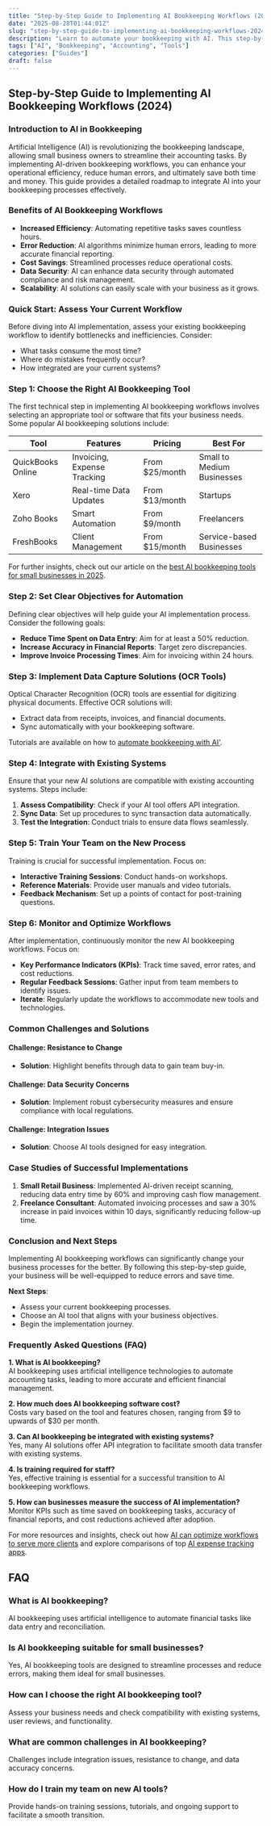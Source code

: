 ```yaml
---
title: "Step-by-Step Guide to Implementing AI Bookkeeping Workflows (2024)"
date: "2025-08-28T01:44:01Z"
slug: "step-by-step-guide-to-implementing-ai-bookkeeping-workflows-2024"
description: "Learn to automate your bookkeeping with AI. This step-by-step guide simplifies implementation for small business owners in 2024."
tags: ["AI", "Bookkeeping", "Accounting", "Tools"]
categories: ["Guides"]
draft: false
---
```


## Step-by-Step Guide to Implementing AI Bookkeeping Workflows (2024)

### Introduction to AI in Bookkeeping

Artificial Intelligence (AI) is revolutionizing the bookkeeping landscape, allowing small business owners to streamline their accounting tasks. By implementing AI-driven bookkeeping workflows, you can enhance your operational efficiency, reduce human errors, and ultimately save both time and money. This guide provides a detailed roadmap to integrate AI into your bookkeeping processes effectively.

### Benefits of AI Bookkeeping Workflows

- **Increased Efficiency**: Automating repetitive tasks saves countless hours.
- **Error Reduction**: AI algorithms minimize human errors, leading to more accurate financial reporting.
- **Cost Savings**: Streamlined processes reduce operational costs.
- **Data Security**: AI can enhance data security through automated compliance and risk management.
- **Scalability**: AI solutions can easily scale with your business as it grows.

### Quick Start: Assess Your Current Workflow

Before diving into AI implementation, assess your existing bookkeeping workflow to identify bottlenecks and inefficiencies. Consider:

- What tasks consume the most time?
- Where do mistakes frequently occur?
- How integrated are your current systems?

### Step 1: Choose the Right AI Bookkeeping Tool

The first technical step in implementing AI bookkeeping workflows involves selecting an appropriate tool or software that fits your business needs. Some popular AI bookkeeping solutions include:

| **Tool**              | **Features**                  | **Pricing**        | **Best For**                  |
|-----------------------|-------------------------------|--------------------|-------------------------------|
| QuickBooks Online      | Invoicing, Expense Tracking   | From $25/month      | Small to Medium Businesses    |
| Xero                   | Real-time Data Updates        | From $13/month      | Startups                       |
| Zoho Books             | Smart Automation              | From $9/month       | Freelancers                    |
| FreshBooks             | Client Management             | From $15/month      | Service-based Businesses       |

For further insights, check out our article on the [best AI bookkeeping tools for small businesses in 2025](/posts/best-ai-bookkeeping-tools-for-small-businesses-2025/).

### Step 2: Set Clear Objectives for Automation

Defining clear objectives will help guide your AI implementation process. Consider the following goals:

- **Reduce Time Spent on Data Entry**: Aim for at least a 50% reduction.
- **Increase Accuracy in Financial Reports**: Target zero discrepancies.
- **Improve Invoice Processing Times**: Aim for invoicing within 24 hours.

### Step 3: Implement Data Capture Solutions (OCR Tools)

Optical Character Recognition (OCR) tools are essential for digitizing physical documents. Effective OCR solutions will:

- Extract data from receipts, invoices, and financial documents.
- Sync automatically with your bookkeeping software.

Tutorials are available on how to [automate bookkeeping with AI'](/posts/how-to-automate-bookkeeping-with-ai-quickbooks-receipt-ocr/).

### Step 4: Integrate with Existing Systems

Ensure that your new AI solutions are compatible with existing accounting systems. Steps include:

1. **Assess Compatibility**: Check if your AI tool offers API integration.
2. **Sync Data**: Set up procedures to sync transaction data automatically.
3. **Test the Integration**: Conduct trials to ensure data flows seamlessly.

### Step 5: Train Your Team on the New Process

Training is crucial for successful implementation. Focus on:

- **Interactive Training Sessions**: Conduct hands-on workshops.
- **Reference Materials**: Provide user manuals and video tutorials.
- **Feedback Mechanism**: Set up a points of contact for post-training questions.

### Step 6: Monitor and Optimize Workflows

After implementation, continuously monitor the new AI bookkeeping workflows. Focus on:

- **Key Performance Indicators (KPIs)**: Track time saved, error rates, and cost reductions.
- **Regular Feedback Sessions**: Gather input from team members to identify issues.
- **Iterate**: Regularly update the workflows to accommodate new tools and technologies.

### Common Challenges and Solutions

#### Challenge: Resistance to Change
- **Solution**: Highlight benefits through data to gain team buy-in.

#### Challenge: Data Security Concerns
- **Solution**: Implement robust cybersecurity measures and ensure compliance with local regulations.

#### Challenge: Integration Issues
- **Solution**: Choose AI tools designed for easy integration.

### Case Studies of Successful Implementations

1. **Small Retail Business**: Implemented AI-driven receipt scanning, reducing data entry time by 60% and improving cash flow management.
2. **Freelance Consultant**: Automated invoicing processes and saw a 30% increase in paid invoices within 10 days, significantly reducing follow-up time.

### Conclusion and Next Steps

Implementing AI bookkeeping workflows can significantly change your business processes for the better. By following this step-by-step guide, your business will be well-equipped to reduce errors and save time. 

**Next Steps**:
- Assess your current bookkeeping processes.
- Choose an AI tool that aligns with your business objectives.
- Begin the implementation journey.

### Frequently Asked Questions (FAQ)

**1. What is AI bookkeeping?**  
AI bookkeeping uses artificial intelligence technologies to automate accounting tasks, leading to more accurate and efficient financial management.

**2. How much does AI bookkeeping software cost?**  
Costs vary based on the tool and features chosen, ranging from $9 to upwards of $30 per month.

**3. Can AI bookkeeping be integrated with existing systems?**  
Yes, many AI solutions offer API integration to facilitate smooth data transfer with existing systems.

**4. Is training required for staff?**  
Yes, effective training is essential for a successful transition to AI bookkeeping workflows.

**5. How can businesses measure the success of AI implementation?**  
Monitor KPIs such as time saved on bookkeeping tasks, accuracy of financial reports, and cost reductions achieved after adoption.

For more resources and insights, check out how [AI can optimize workflows to serve more clients](/posts/ai-for-accountants-optimize-workflows-to-serve-more-clients/) and explore comparisons of top [AI expense tracking apps](/posts/ai-expense-tracking-apps-compared-expensify-vs-zoho-vs-divvy/).


## FAQ

### What is AI bookkeeping?

AI bookkeeping uses artificial intelligence to automate financial tasks like data entry and reconciliation.


### Is AI bookkeeping suitable for small businesses?

Yes, AI bookkeeping tools are designed to streamline processes and reduce errors, making them ideal for small businesses.


### How can I choose the right AI bookkeeping tool?

Assess your business needs and check compatibility with existing systems, user reviews, and functionality.


### What are common challenges in AI bookkeeping?

Challenges include integration issues, resistance to change, and data accuracy concerns.


### How do I train my team on new AI tools?

Provide hands-on training sessions, tutorials, and ongoing support to facilitate a smooth transition.
